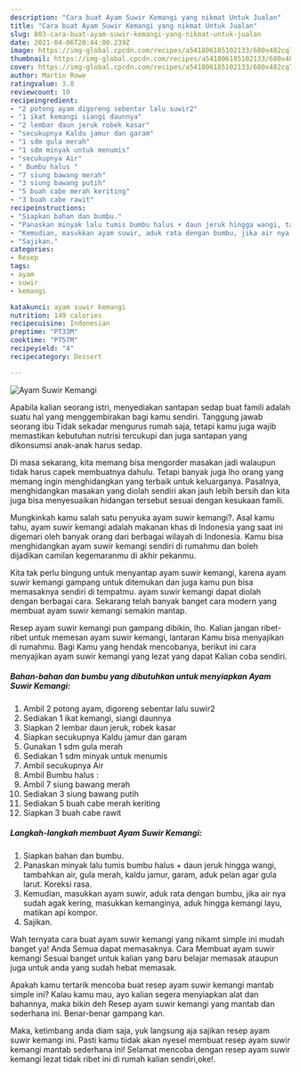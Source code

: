 ```yaml
---
description: "Cara buat Ayam Suwir Kemangi yang nikmat Untuk Jualan"
title: "Cara buat Ayam Suwir Kemangi yang nikmat Untuk Jualan"
slug: 803-cara-buat-ayam-suwir-kemangi-yang-nikmat-untuk-jualan
date: 2021-04-06T20:44:00.239Z
image: https://img-global.cpcdn.com/recipes/a541806185102133/680x482cq70/ayam-suwir-kemangi-foto-resep-utama.jpg
thumbnail: https://img-global.cpcdn.com/recipes/a541806185102133/680x482cq70/ayam-suwir-kemangi-foto-resep-utama.jpg
cover: https://img-global.cpcdn.com/recipes/a541806185102133/680x482cq70/ayam-suwir-kemangi-foto-resep-utama.jpg
author: Martin Rowe
ratingvalue: 3.8
reviewcount: 10
recipeingredient:
- "2 potong ayam digoreng sebentar lalu suwir2"
- "1 ikat kemangi siangi daunnya"
- "2 lembar daun jeruk robek kasar"
- "secukupnya Kaldu jamur dan garam"
- "1 sdm gula merah"
- "1 sdm minyak untuk menumis"
- "secukupnya Air"
- " Bumbu halus "
- "7 siung bawang merah"
- "3 siung bawang putih"
- "5 buah cabe merah keriting"
- "3 buah cabe rawit"
recipeinstructions:
- "Siapkan bahan dan bumbu."
- "Panaskan minyak lalu tumis bumbu halus + daun jeruk hingga wangi, tambahkan air, gula merah, kaldu jamur, garam, aduk pelan agar gula larut. Koreksi rasa."
- "Kemudian, masukkan ayam suwir, aduk rata dengan bumbu, jika air nya sudah agak kering, masukkan kemanginya, aduk hingga kemangi layu, matikan api kompor."
- "Sajikan."
categories:
- Resep
tags:
- ayam
- suwir
- kemangi

katakunci: ayam suwir kemangi 
nutrition: 149 calories
recipecuisine: Indonesian
preptime: "PT33M"
cooktime: "PT57M"
recipeyield: "4"
recipecategory: Dessert

---
```



![Ayam Suwir Kemangi](https://img-global.cpcdn.com/recipes/a541806185102133/680x482cq70/ayam-suwir-kemangi-foto-resep-utama.jpg)

Apabila kalian seorang istri, menyediakan santapan sedap buat famili adalah suatu hal yang menggembirakan bagi kamu sendiri. Tanggung jawab seorang ibu Tidak sekadar mengurus rumah saja, tetapi kamu juga wajib memastikan kebutuhan nutrisi tercukupi dan juga santapan yang dikonsumsi anak-anak harus sedap.

Di masa  sekarang, kita memang bisa mengorder masakan jadi walaupun tidak harus capek membuatnya dahulu. Tetapi banyak juga lho orang yang memang ingin menghidangkan yang terbaik untuk keluarganya. Pasalnya, menghidangkan masakan yang diolah sendiri akan jauh lebih bersih dan kita juga bisa menyesuaikan hidangan tersebut sesuai dengan kesukaan famili. 



Mungkinkah kamu salah satu penyuka ayam suwir kemangi?. Asal kamu tahu, ayam suwir kemangi adalah makanan khas di Indonesia yang saat ini digemari oleh banyak orang dari berbagai wilayah di Indonesia. Kamu bisa menghidangkan ayam suwir kemangi sendiri di rumahmu dan boleh dijadikan camilan kegemaranmu di akhir pekanmu.

Kita tak perlu bingung untuk menyantap ayam suwir kemangi, karena ayam suwir kemangi gampang untuk ditemukan dan juga kamu pun bisa memasaknya sendiri di tempatmu. ayam suwir kemangi dapat diolah dengan berbagai cara. Sekarang telah banyak banget cara modern yang membuat ayam suwir kemangi semakin mantap.

Resep ayam suwir kemangi pun gampang dibikin, lho. Kalian jangan ribet-ribet untuk memesan ayam suwir kemangi, lantaran Kamu bisa menyajikan di rumahmu. Bagi Kamu yang hendak mencobanya, berikut ini cara menyajikan ayam suwir kemangi yang lezat yang dapat Kalian coba sendiri.

<!--inarticleads1-->

##### Bahan-bahan dan bumbu yang dibutuhkan untuk menyiapkan Ayam Suwir Kemangi:

1. Ambil 2 potong ayam, digoreng sebentar lalu suwir2
1. Sediakan 1 ikat kemangi, siangi daunnya
1. Siapkan 2 lembar daun jeruk, robek kasar
1. Siapkan secukupnya Kaldu jamur dan garam
1. Gunakan 1 sdm gula merah
1. Sediakan 1 sdm minyak untuk menumis
1. Ambil secukupnya Air
1. Ambil  Bumbu halus :
1. Ambil 7 siung bawang merah
1. Sediakan 3 siung bawang putih
1. Sediakan 5 buah cabe merah keriting
1. Siapkan 3 buah cabe rawit




<!--inarticleads2-->

##### Langkah-langkah membuat Ayam Suwir Kemangi:

1. Siapkan bahan dan bumbu.
1. Panaskan minyak lalu tumis bumbu halus + daun jeruk hingga wangi, tambahkan air, gula merah, kaldu jamur, garam, aduk pelan agar gula larut. Koreksi rasa.
1. Kemudian, masukkan ayam suwir, aduk rata dengan bumbu, jika air nya sudah agak kering, masukkan kemanginya, aduk hingga kemangi layu, matikan api kompor.
1. Sajikan.




Wah ternyata cara buat ayam suwir kemangi yang nikamt simple ini mudah banget ya! Anda Semua dapat memasaknya. Cara Membuat ayam suwir kemangi Sesuai banget untuk kalian yang baru belajar memasak ataupun juga untuk anda yang sudah hebat memasak.

Apakah kamu tertarik mencoba buat resep ayam suwir kemangi mantab simple ini? Kalau kamu mau, ayo kalian segera menyiapkan alat dan bahannya, maka bikin deh Resep ayam suwir kemangi yang mantab dan sederhana ini. Benar-benar gampang kan. 

Maka, ketimbang anda diam saja, yuk langsung aja sajikan resep ayam suwir kemangi ini. Pasti kamu tiidak akan nyesel membuat resep ayam suwir kemangi mantab sederhana ini! Selamat mencoba dengan resep ayam suwir kemangi lezat tidak ribet ini di rumah kalian sendiri,oke!.

